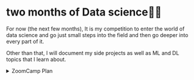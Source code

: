# two months of Data science🤖🙌

For now (the next few months), It is my competition to enter the world of data science and go just small steps into  the field and then go deeper into every part of it.

Other than that, I will document my side projects as well as ML and DL topics that I learn about.

<details><summary>ZoomCamp Plan</summary>

| Id | Module Session                                | Progress |
|----|-----------------------------------------------|-----|
|01  | python ( basics & data structures)            | :white_check_mark: | 
|02  | pandas                                        | :white_check_mark: |
|03  | matplotlib & seaborn                          | :x: | 
|04  | sklearn , pyspark                             | :x: | 
|05  | Machine Learning for Regression,regularization| :x: | 
|5b  | Machine Learning for Classification           | :x: | 
|06  | Machine Learning for clustering               | :x: |
|07  | advanced data modeling                        | :x: | 
|07  | data science profile                          | :x: | 
|08  | CNN & RNN                                     | :x: | 
|09  | pretrained models                             | :x: | 
|10  | deployment                                    | :x: | 
|11  | project                                       | :x: | 


</details>
